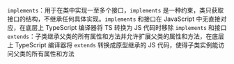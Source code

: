 `implements`：用于在类中实现一至多个接口，`implements` 是一种约束，类只获取接口的结构，不继承任何具体实现。`implements` 和接口在 JavaScript 中无直接对应，在底层上 TypeScript 编译器将 TS 转换为 JS 代码时移除 `implements` 和接口
`extends`：子类继承父类的所有属性和方法并允许扩展父类的属性和方法，在底层上 TypeScript 编译器将 `extends` 转换成原型继承的 JS 代码，使得子类实例能访问父类的所有属性和方法
